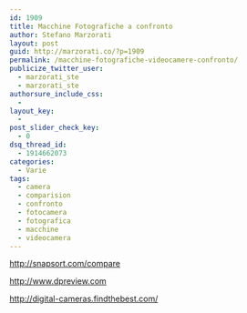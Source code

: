 ```yaml
---
id: 1909
title: Macchine Fotografiche a confronto
author: Stefano Marzorati
layout: post
guid: http://marzorati.co/?p=1909
permalink: /macchine-fotografiche-videocamere-confronto/
publicize_twitter_user:
  - marzorati_ste
  - marzorati_ste
authorsure_include_css:
  - 
layout_key:
  - 
post_slider_check_key:
  - 0
dsq_thread_id:
  - 1914662073
categories:
  - Varie
tags:
  - camera
  - comparision
  - confronto
  - fotocamera
  - fotografica
  - macchine
  - videocamera
---
```

<a href="http://snapsort.com/compare" title="Macchine Fotografiche a confronto" target="_blank">http://snapsort.com/compare</a>

<a href="http://www.dpreview.com" target="_blank">http://www.dpreview.com</a>

<a href="http://digital-cameras.findthebest.com/" target="_blank">http://digital-cameras.findthebest.com/</a>